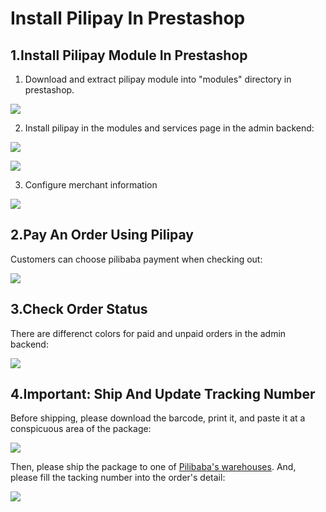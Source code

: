 # Install Pilipay In Prestashop
## 1.Install Pilipay Module In Prestashop

1) Download and extract pilipay module into "modules" directory in prestashop.

[![](http://api.pilibaba.com/doc/media/logos/prestashop.png)](http://addons.prestashop.com/en/22443-1-click-sell-all-in-one-solution-to-china-pilibaba.html)

2) Install pilipay in the modules and services page in the admin backend:

![](http://api.pilibaba.com/doc/media/14497194956319/14498223124017.jpg)

![](http://api.pilibaba.com/doc/img/20151130/1448893301328434.png)

3) Configure merchant information

![](http://api.pilibaba.com/doc/img/20151130/1448893310364424.png)

## 2.Pay An Order Using Pilipay

Customers can choose pilibaba payment when checking out:

![](http://api.pilibaba.com/doc/img/20151130/1448893319505875.png)

## 3.Check Order Status
There are differenct colors for paid and unpaid orders in the admin backend:

![](http://api.pilibaba.com/doc/img/20151130/1448893332677203.png)

## 4.Important: Ship And Update Tracking Number
Before shipping, please download the barcode, print it, and paste it at a conspicuous area of the package:

![](http://api.pilibaba.com/doc/media/14497194956319/14501658785855.jpg)

Then, please ship the package to one of [Pilibaba's warehouses](http://en.pilibaba.com/addressList). And, please fill the tacking number into the order's detail:

![](http://api.pilibaba.com/doc/img/20151130/1448893341521603.png)

